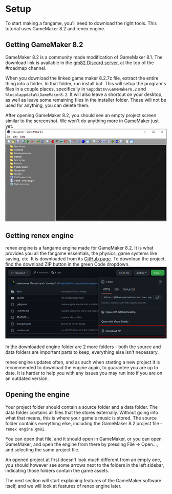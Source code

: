# Setup
To start making a fangame, you'll need to download the right tools. This tutorial uses GameMaker 8.2 and renex engine.

## Getting GameMaker 8.2
GameMaker 8.2 is a community made modification of GameMaker 8.1.
The download link is available in the [gm82 Discord server](https://discord.gg/p7GpvPNUmc), at the top of the #roadmap channel.

When you download the linked game maker 8.2.7z file, extract the entire thing into a folder. In that folder, run install.bat.
This will setup the program's files in a couple places, specifically in `%appdata%\GameMaker8.2` and `%localappdata%\GameMaker8.2`.
It will also leave a shortcut on your desktop, as well as leave some remaining files in the installer folder. These will not be used for anything, you can delete them.

After opening GameMaker 8.2, you should see an empty project screen similar to the screenshot. We won't do anything more in GameMaker just yet.
![Empty GameMaker 8.2 project](img/01_empty_project.png)

## Getting renex engine
renex engine is a fangame engine made for GameMaker 8.2. It is what provides you all the fangame essentials, the physics, game systems like saving, etc.
It is downloaded from its [GitHub page](https://github.com/omicronrex/renex-engine). To download the project, find the download ZIP button in the green Code dropdown.
![GitHub screenshot](img/01_renex_engine_github.png)

In the downloaded engine folder are 2 more folders - both the source and data folders are important parts to keep, everything else isn't necessary.

renex engine updates often, and as such when starting a new project it is recommended to download the engine again, to guarantee you are up to date. It is harder to help you with any issues you may run into if you are on an outdated version.

## Opening the engine
Your project folder should contain a source folder and a data folder. The data folder contains all files that the stores externally. Without going into what that means, this is where your game's music is stored. The source folder contains everything else, including the GameMaker 8.2 project file - `renex engine.gm82`.

You can open that file, and it should open in GameMaker, or you can open GameMaker, and open the engine from there by pressing File -> Open..., and selecting the same project file.

An opened project at first doesn't look much different from an empty one, you should however see some arrows next to the folders in the left sidebar, indicating those folders contain the game assets.

The next section will start explaining features of the GameMaker software itself, and we will look at features of renex engine later.